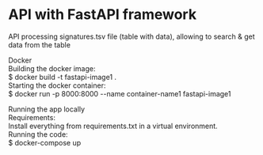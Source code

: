# API with FastAPI framework
API processing signatures.tsv file (table with data), allowing to search & get data from the table<br>

Docker<br>
Building the docker image:<br>
$ docker build -t fastapi-image1 .<br>
Starting the docker container:<br>
$ docker run -p 8000:8000 --name container-name1 fastapi-image1<br> 

Running the app locally<br>
Requirements:<br>
Install everything from requirements.txt in a virtual environment.<br> 
Running the code:<br> 
$ docker-compose up<br>

